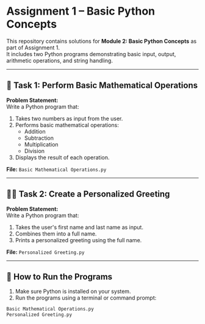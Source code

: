# Assignment 1 – Basic Python Concepts

This repository contains solutions for **Module 2: Basic Python Concepts** as part of Assignment 1.  
It includes two Python programs demonstrating basic input, output, arithmetic operations, and string handling.

---

## 🧮 Task 1: Perform Basic Mathematical Operations

**Problem Statement:**  
Write a Python program that:

1. Takes two numbers as input from the user.
2. Performs basic mathematical operations:
   - Addition
   - Subtraction
   - Multiplication
   - Division
3. Displays the result of each operation.

**File:** `Basic Mathematical Operations.py`

---

## 🙋‍♂️ Task 2: Create a Personalized Greeting

**Problem Statement:**  
Write a Python program that:

1. Takes the user's first name and last name as input.
2. Combines them into a full name.
3. Prints a personalized greeting using the full name.

**File:** `Personalized Greeting.py`

---

## 🚀 How to Run the Programs

1. Make sure Python is installed on your system.
2. Run the programs using a terminal or command prompt:

```bash
Basic Mathematical Operations.py
Personalized Greeting.py
